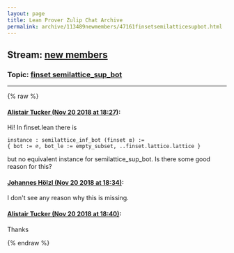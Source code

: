 ```yaml
---
layout: page
title: Lean Prover Zulip Chat Archive 
permalink: archive/113489newmembers/47161finsetsemilatticesupbot.html
---
```


## Stream: [new members](index.html)
### Topic: [finset semilattice_sup_bot](47161finsetsemilatticesupbot.html)

---


{% raw %}
#### [ Alistair Tucker (Nov 20 2018 at 18:27)](https://leanprover.zulipchat.com/#narrow/stream/113489-new%20members/topic/finset%20semilattice_sup_bot/near/148054444):
Hi! In finset.lean there is
```lean
instance : semilattice_inf_bot (finset α) :=
{ bot := ∅, bot_le := empty_subset, ..finset.lattice.lattice }
```
but no equivalent instance for semilattice_sup_bot. Is there some good reason for this?

#### [ Johannes Hölzl (Nov 20 2018 at 18:34)](https://leanprover.zulipchat.com/#narrow/stream/113489-new%20members/topic/finset%20semilattice_sup_bot/near/148054870):
I don't see any reason why this is missing.

#### [ Alistair Tucker (Nov 20 2018 at 18:40)](https://leanprover.zulipchat.com/#narrow/stream/113489-new%20members/topic/finset%20semilattice_sup_bot/near/148055198):
Thanks


{% endraw %}
